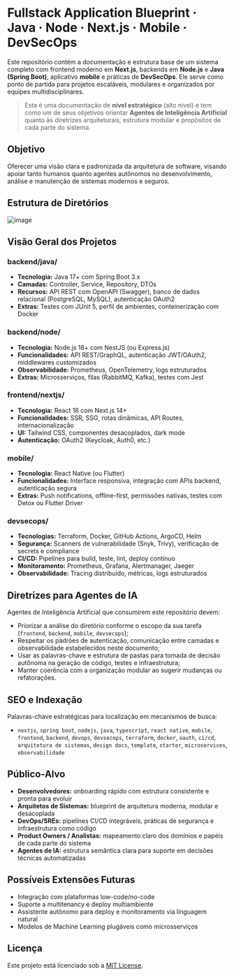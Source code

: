 # Fullstack Application Blueprint · Java · Node · Next.js · Mobile · DevSecOps

Este repositório contém a documentação e estrutura base de um sistema completo com frontend moderno em **Next.js**, backends em **Node.js** e **Java (Spring Boot)**, aplicativo **mobile** e práticas de **DevSecOps**. Ele serve como ponto de partida para projetos escaláveis, modulares e organizados por equipes multidisciplinares.

> Esta é uma documentação de **nível estratégico** (alto nível) e tem como um de seus objetivos orientar **Agentes de Inteligência Artificial** quanto às diretrizes arquiteturais, estrutura modular e propósitos de cada parte do sistema.

## Objetivo

Oferecer uma visão clara e padronizada da arquitetura de software, visando apoiar tanto humanos quanto agentes autônomos no desenvolvimento, análise e manutenção de sistemas modernos e seguros.

## Estrutura de Diretórios

![image](https://github.com/user-attachments/assets/26e25915-8ed9-4d06-bf88-1f988f82d02a)

## Visão Geral dos Projetos

### backend/java/

- **Tecnologia:** Java 17+ com Spring Boot 3.x
- **Camadas:** Controller, Service, Repository, DTOs
- **Recursos:** API REST com OpenAPI (Swagger), banco de dados relacional (PostgreSQL, MySQL), autenticação OAuth2
- **Extras:** Testes com JUnit 5, perfil de ambientes, conteinerização com Docker

### backend/node/

- **Tecnologia:** Node.js 18+ com NestJS (ou Express.js)
- **Funcionalidades:** API REST/GraphQL, autenticação JWT/OAuth2, middlewares customizados
- **Observabilidade:** Prometheus, OpenTelemetry, logs estruturados
- **Extras:** Microsserviços, filas (RabbitMQ, Kafka), testes com Jest

### frontend/nextjs/

- **Tecnologia:** React 18 com Next.js 14+
- **Funcionalidades:** SSR, SSG, rotas dinâmicas, API Routes, internacionalização
- **UI:** Tailwind CSS, componentes desacoplados, dark mode
- **Autenticação:** OAuth2 (Keycloak, Auth0, etc.)

### mobile/

- **Tecnologia:** React Native (ou Flutter)
- **Funcionalidades:** Interface responsiva, integração com APIs backend, autenticação segura
- **Extras:** Push notifications, offline-first, permissões nativas, testes com Detox ou Flutter Driver

### devsecops/

- **Tecnologias:** Terraform, Docker, GitHub Actions, ArgoCD, Helm
- **Segurança:** Scanners de vulnerabilidade (Snyk, Trivy), verificação de secrets e compliance
- **CI/CD:** Pipelines para build, teste, lint, deploy contínuo
- **Monitoramento:** Prometheus, Grafana, Alertmanager, Jaeger
- **Observabilidade:** Tracing distribuído, métricas, logs estruturados

## Diretrizes para Agentes de IA

Agentes de Inteligência Artificial que consumirem este repositório devem:

- Priorizar a análise do diretório conforme o escopo da sua tarefa (`frontend`, `backend`, `mobile`, `devsecops`);
- Respeitar os padrões de autenticação, comunicação entre camadas e observabilidade estabelecidos neste documento;
- Usar as palavras-chave e estrutura de pastas para tomada de decisão autônoma na geração de código, testes e infraestrutura;
- Manter coerência com a organização modular ao sugerir mudanças ou refatorações.

## SEO e Indexação

Palavras-chave estratégicas para localização em mecanismos de busca:

- `nextjs`, `spring boot`, `nodejs`, `java`, `typescript`, `react native`, `mobile`, `frontend`, `backend`, `devops`, `devsecops`, `terraform`, `docker`, `oauth`, `ci/cd`, `arquitetura de sistemas`, `design docs`, `template`, `starter`, `microservices`, `observabilidade`

## Público-Alvo

- **Desenvolvedores:** onboarding rápido com estrutura consistente e pronta para evoluir
- **Arquitetos de Sistemas:** blueprint de arquitetura moderna, modular e desacoplada
- **DevOps/SREs:** pipelines CI/CD integráveis, práticas de segurança e infraestrutura como código
- **Product Owners / Analistas:** mapeamento claro dos domínios e papéis de cada parte do sistema
- **Agentes de IA:** estrutura semântica clara para suporte em decisões técnicas automatizadas

## Possíveis Extensões Futuras

- Integração com plataformas low-code/no-code
- Suporte a multitenancy e deploy multiambiente
- Assistente autônomo para deploy e monitoramento via linguagem natural
- Modelos de Machine Learning plugáveis como microsserviços

## Licença

Este projeto está licenciado sob a [MIT License](./LICENSE).
